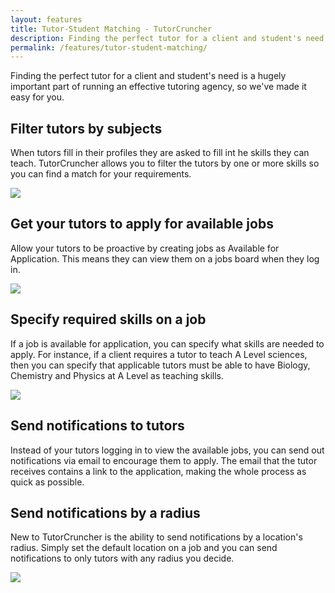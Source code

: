 ```yaml
---
layout: features
title: Tutor-Student Matching - TutorCruncher
description: Finding the perfect tutor for a client and student's need is a hugely important part of running an effective tutoring agency, so we've made it easy for you.
permalink: /features/tutor-student-matching/
---
```

Finding the perfect tutor for a client and student's need is a hugely important part of running an effective tutoring agency, so we've made it easy for you.

## Filter tutors by subjects

When tutors fill in their profiles they are asked to fill int he skills they can teach. TutorCruncher allows you to filter the tutors by one or more skills so you can find a match for your requirements.

<a href="{{ site.static}}/img/features/filter-by-subjects.png" data-lightbox="lightbox" data-title="Filter the tutor list by subject" class="thumbnail">
  <img src="{{ site.static}}/img/features/filter-by-subjects.png" alt-text="Filter the tutor list by subject"/>
</a>

## Get your tutors to apply for available jobs

Allow your tutors to be proactive by creating jobs as Available for Application. This means they can view them on a jobs board when they log in.

<a href="{{ site.static}}/img/features/available-jobs-board.png" data-lightbox="lightbox" data-title="TutorCruncher's available jobs board" class="thumbnail">
  <img src="{{ site.static}}/img/features/available-jobs-board.png" alt-text="TutorCruncher's available jobs board"/>
</a>

## Specify required skills on a job

If a job is available for application, you can specify what skills are needed to apply. For instance, if a client requires a tutor to teach A Level sciences, then you can specify that applicable tutors must be able to have Biology, Chemistry and Physics at A Level as teaching skills.

<a href="{{ site.static}}/img/features/skill-set-form.png" data-lightbox="lightbox" data-title="Create a required skill for a job" class="thumbnail">
  <img src="{{ site.static}}/img/features/skill-set-form.png" alt-text="Create a required skill for a job"/>
</a>

## Send notifications to tutors

Instead of your tutors logging in to view the available jobs, you can send out notifications via email to encourage them to apply. The email that the tutor receives contains a link to the application, making the whole process as quick as possible.

## Send notifications by a radius

New to TutorCruncher is the ability to send notifications by a location's radius. Simply set the default location on a job and you can send notifications to only tutors with any radius you decide.

<a href="{{ site.static}}/img/features/radius-notification.png" data-lightbox="lightbox" data-title="Create a required skill for a job" class="thumbnail">
  <img src="{{ site.static}}/img/features/radius-notification.png" alt-text="Create a required skill for a job"/>
</a> 